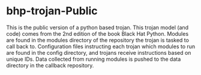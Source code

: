 # bhp-trojan-Public

This is the public version of a python based trojan. This trojan model (and code) comes from the 2nd edition of the book Black Hat Python. Modules are found in the modules directory of the repository the trojan is tasked to call back to. Configuration files instructing each trojan which modules to run are found in the config directory, and trojans receive instructions based on unique IDs. Data collected from running modules is pushed to the data directory in the callback repository.
